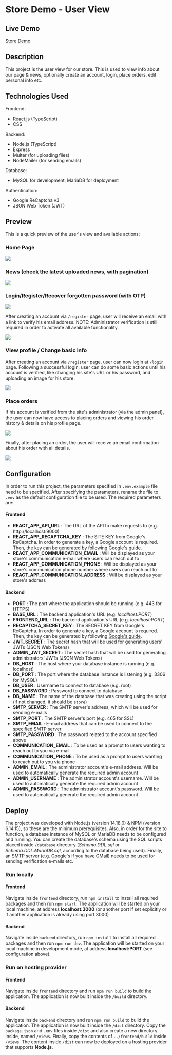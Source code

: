 # Store Demo - User View

## Live Demo

[Store Demo](https://www.storedemo.gr)

## Description

This project is the user view for our store. This is used to view info about our page & news,
optionally create an account, login, place orders, edit personal info etc.

## Technologies Used

Frontend:

- React.js (TypeScript)
- CSS

Backend:

- Node.js (TypeScript)
- Express
- Multer (for uploading files)
- NodeMailer (for sending emails)

Database:

- MySQL for development, MariaDB for deployment

Authentication:

- Google ReCaptcha v3
- JSON Web Token (JWT)

## Preview

This is a quick preview of the user's view and available actions:

### Home Page

![](https://github.com/kdivriotis/store-demo/blob/master/user/README-images/HomePage.gif)

### News (check the latest uploaded news, with pagination)

![](https://github.com/kdivriotis/store-demo/blob/master/user/README-images/NewsPage.gif)

### Login/Register/Recover forgotten password (with OTP)

![](https://github.com/kdivriotis/store-demo/blob/master/user/README-images/Authorization.gif)

After creating an account via `/register` page, user will receive an email with a link to verify his email address.
NOTE: Administrator verification is still required in order to activate all available functionality.

![](https://github.com/kdivriotis/store-demo/blob/master/user/README-images/EmailVerification.PNG)

### View profile / Change basic info

After creating an account via `/register` page, user can now login at `/login` page. Following a successful login, user can do some basic actions until his account is verified, like changing his site's URL or his password, and uploading an image for his store.

![](https://github.com/kdivriotis/store-demo/blob/master/user/README-images/UnverifiedUser.gif)

### Place orders

If his account is verified from the site's administrator (via the admin panel), the user can now have access to placing orders and viewing his order history & details on his profile page.

![](https://github.com/kdivriotis/store-demo/blob/master/user/README-images/VerifiedUserOrder.gif)

Finally, after placing an order, the user will receive an email confirmation about his order with all details.

![](https://github.com/kdivriotis/store-demo/blob/master/user/README-images/OrderVerificationEmail.gif)

## Configuration

In order to run this project, the parameters specified in `.env.example` file need to be specified. After specifying the
parameters, rename the file to `.env` as the default configuration file to be used.
The required parameters are:

#### Frontend

- **REACT_APP_API_URL** : The URL of the API to make requests to (e.g. http://localhost:9000)
- **REACT_APP_RECAPTCHA_KEY** : The SITE KEY from Google's ReCaptcha. In order to generate a key, a Google account is required. Then, the key can be generated by following [Google's guide](https://www.google.com/recaptcha/about/).
- **REACT_APP_COMMUNICATION_EMAIL** : Will be displayed as your store's communication e-mail where users can reach out to
- **REACT_APP_COMMUNICATION_PHONE** : Will be displayed as your store's communication phone number where users can reach out to
- **REACT_APP_COMMUNICATION_ADDRESS** : Will be displayed as your store's address

#### Backend

- **PORT** : The port where the application should be running (e.g. 443 for HTTPS)
- **BASE_URL** : The backend application's URL (e.g. _localhost:PORT_)
- **FRONTEND_URL** : The backend application's URL (e.g. _localhost:PORT_)
- **RECAPTCHA_SECRET_KEY** : The SECRET KEY from Google's ReCaptcha. In order to generate a key, a Google account is required. Then, the key can be generated by following [Google's guide](https://www.google.com/recaptcha/about/).
- **JWT_SECRET** : The secret hash that will be used for generating users' JWTs (JSON Web Tokens)
- **ADMIN_JWT_SECRET** : The secret hash that will be used for generating administrators' JWTs (JSON Web Tokens)
- **DB_HOST** : The host where your database instance is running (e.g. localhost)
- **DB_PORT** : The port where the database instance is listening (e.g. 3306 for MySQL)
- **DB_USER** : Username to connect to database (e.g. root)
- **DB_PASSWORD** : Password to connect to database
- **DB_NAME** : The name of the database that was creating using the script (if not changed, it should be `store`)
- **SMTP_SERVER** : The SMTP server's address, which will be used for sending e-mails
- **SMTP_PORT** : The SMTP server's port (e.g. 465 for SSL)
- **SMTP_EMAIL** : E-mail address that can be used to connect to the specified SMTP server
- **SMTP_PASSWORD** : The password related to the account specified above
- **COMMUNICATION_EMAIL** : To be used as a prompt to users wanting to reach out to you via e-mail
- **COMMUNICATION_PHONE** : To be used as a prompt to users wanting to reach out to you via phone
- **ADMIN_EMAIL** : The administrator account's e-mail address. Will be used to automatically generate the required admin account
- **ADMIN_USERNAME** : The administrator account's username. Will be used to automatically generate the required admin account
- **ADMIN_PASSWORD** : The administrator account's password. Will be used to automatically generate the required admin account

## Deploy

The project was developed with Node.js (version 14.18.0) & NPM (version 6.14.15), so these are the minimum prerequisites.
Also, in order for the site to function, a database instance of MySQL or MariaDB needs to be configured and running. You can create the database's schema using the SQL scripts placed inside `/database` directory (_Schema.DDL.sql_ or _Schema.DDL.MariaDB.sql_, according to the database being used).
Finally, an SMTP server (e.g. Google's if you have GMail) needs to be used for sending verification e-mails etc.

### Run locally

#### Frontend

Navigate inside `frontend` directory, run `npm install` to install all required packages and then
run `npm start`. The application will be started on your local machine, at address **localhost:3000**
(or another port if set explicitly or if another application is already using port 3000)

#### Backend

Navigate inside `backend` directory, run `npm install` to install all required packages and then run `npm run dev`. The application will be started on your local machine in development mode, at address **localhost:PORT** (see configuration above).

### Run on hosting provider

#### Frontend

Navigate inside `frontend` directory and run `npm run build` to build the application.
The application is now built inside the `/build` directory.

#### Backend

Navigate inside `backend` directory and run `npm run build` to build the application.
The application is now built inside the `/dist` directory. Copy the `package.json` and `.env` files inside
`/dist` and also create a new directory inside, named `/views`.
Finally, copy the contents of `../frontend/build` inside `/views`.
The content inside `/dist` can now be deployed on a hosting provider that supports **Node.js**.
